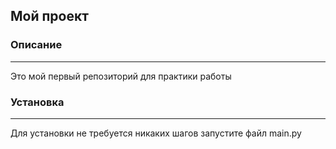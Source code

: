 ## Мой проект
### Описание

---
Это мой первый   репозиторий для практики работы 

### Установка

---
Для установки не требуется никаких шагов запустите файл main.py
